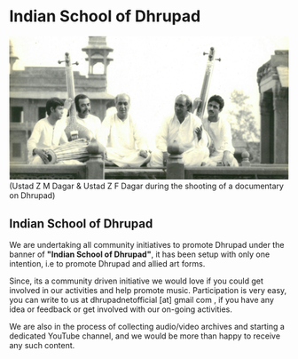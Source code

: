 # Indian School of Dhrupad

![Banner](../images/ustads.jpg)
(Ustad Z M Dagar & Ustad Z F Dagar during the shooting of a documentary on Dhrupad)

## Indian School of Dhrupad

We are undertaking all community initiatives to promote Dhrupad under the banner of **"Indian School of Dhrupad"**, it has been setup with only one intention, i.e to promote Dhrupad and allied art forms.

Since, its a community driven initiative we would love if you could get involved in our activities and help promote music. Participation is very easy, you can write to us at dhrupadnetofficial [at] gmail com , if you have any idea or feedback or get involved with our on-going activities.

We are also in the process of collecting audio/video archives and starting a dedicated YouTube channel, and we would be more than happy to receive any such content.
